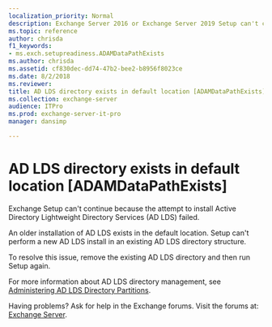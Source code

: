 ```yaml
---
localization_priority: Normal
description: Exchange Server 2016 or Exchange Server 2019 Setup can't continue because an AD LDS directory exists in the default location.
ms.topic: reference
author: chrisda
f1_keywords:
- ms.exch.setupreadiness.ADAMDataPathExists
ms.author: chrisda
ms.assetid: cf830dec-dd74-47b2-bee2-b8956f8023ce
ms.date: 8/2/2018
ms.reviewer: 
title: AD LDS directory exists in default location [ADAMDataPathExists]
ms.collection: exchange-server
audience: ITPro
ms.prod: exchange-server-it-pro
manager: dansimp

---
```


# AD LDS directory exists in default location [ADAMDataPathExists]

Exchange Setup can't continue because the attempt to install Active Directory Lightweight Directory Services (AD LDS) failed.

An older installation of AD LDS exists in the default location. Setup can't perform a new AD LDS install in an existing AD LDS directory structure.

To resolve this issue, remove the existing AD LDS directory and then run Setup again.

For more information about AD LDS directory management, see [Administering AD LDS Directory Partitions](https://go.microsoft.com/fwlink/p/?LinkId=272302).

Having problems? Ask for help in the Exchange forums. Visit the forums at: [Exchange Server](https://go.microsoft.com/fwlink/p/?linkId=60612).
